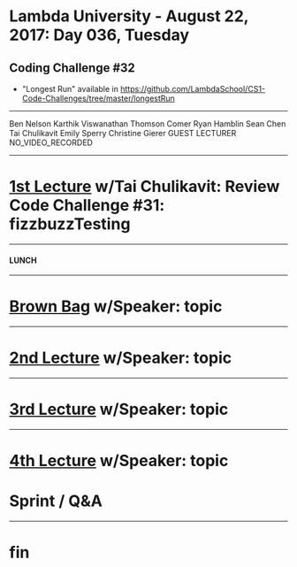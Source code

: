 # Lambda University - August 22, 2017: Day 036, Tuesday
## Coding Challenge #32
- "Longest Run" available in https://github.com/LambdaSchool/CS1-Code-Challenges/tree/master/longestRun
***
Ben Nelson
Karthik Viswanathan
Thomson Comer
Ryan Hamblin
Sean Chen
Tai Chulikavit
Emily Sperry
Christine Gierer
GUEST LECTURER
NO_VIDEO_RECORDED
***
# [1st Lecture](VIDEO_RECORDED_NOT_POSTED) w/Tai Chulikavit: Review Code Challenge #31: fizzbuzzTesting

***
#### LUNCH
***
# [Brown Bag](VIDEO_RECORDED_NOT_POSTED) w/Speaker: topic
***
# [2nd Lecture](VIDEO_RECORDED_NOT_POSTED) w/Speaker: topic
***
# [3rd Lecture](VIDEO_RECORDED_NOT_POSTED) w/Speaker: topic
***
# [4th Lecture](VIDEO_RECORDED_NOT_POSTED) w/Speaker: topic
# Sprint / Q&A
***
# fin
